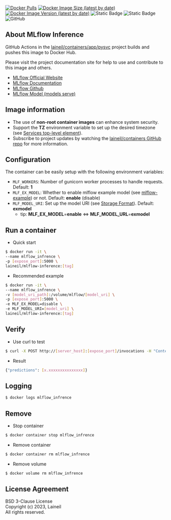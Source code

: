 [![Docker Pulls](https://img.shields.io/docker/pulls/laineil/mlflow-inference)](https://hub.docker.com/r/laineil/mlflow-inference) [![Docker Image Size (latest by date)](https://img.shields.io/docker/image-size/laineil/mlflow-inference?sort=date)](https://hub.docker.com/r/laineil/mlflow-inference/tags) [![Docker Image Version (latest by date)](https://img.shields.io/docker/v/laineil/mlflow-inference?sort=date)](https://hub.docker.com/r/laineil/mlflow-inference/tags) ![Static Badge](https://img.shields.io/badge/python-3.10%20%7C%203.11-blue) ![Static Badge](https://img.shields.io/badge/arch-x86__64%20%7C%20arm64%20%7C%20ppc64le-blue) ![GitHub](https://img.shields.io/github/license/laineil/containers)

## About MLflow Inference

GitHub Actions in the [laineil/containers/app/pysvc](https://github.com/laineil/containers/tree/main/app/pysvc) project builds and pushes this image to Docker Hub.

Please visit the project documentation site for help to use and contribute to this image and others.

- [MLflow Official Website](https://mlflow.org/)
- [MLflow Documentation](https://mlflow.org/docs/latest/index.html)
- [MLflow Github](https://github.com/mlflow/mlflow)
- [MLflow Model (models serve)](https://mlflow.org/docs/latest/models.html)

## Image information

- The use of **non-root container images** can enhance system security.
- Support the **TZ** environment variable to set up the desired timezone (see [Services top-level element](https://docs.docker.com/compose/compose-file/05-services/)).
- Subscribe to project updates by watching the [laineil/containers GitHub repo](https://github.com/laineil/containers) for more information.

## Configuration

The container can be easily setup with the following environment variables:

- `MLF_WORKERS`: Number of gunicorn worker processes to handle requests. Default: **1**
- `MLF_EX_MODEL`: Whether to enable mlflow example model (see [mlflow-example](https://github.com/mlflow/mlflow-example)) or not. Default: **enable** (disable)
- `MLF_MODEL_URI`: Set up the model URI (see [Storage Format](https://mlflow.org/docs/latest/models.html#storage-format)). Default: **exmodel**
  - tip: **MLF_EX_MODEL**=**enable** <=> **MLF_MODEL_URL**=**exmodel**

## Run a container

- Quick start

```bash
$ docker run -it \
--name mlflow_infrence \
-p [expose_port]:5000 \
laineil/mlflow-inference:[tag]
```

- Recommended example

```bash
$ docker run -it \
--name mlflow_infrence \
-v [model_uri_path]:/volume/mlflow/[model_uri] \
-p [expose_port]:5000 \
-e MLF_EX_MODEL=disable \
-e MLF_MODEL_URI=[model_uri] \
laineil/mlflow-inference:[tag]
```

## Verify

- Use curl to test

```bash
$ curl -X POST http://[server_host]:[expose_port]/invocations -H "Content-Type:application/json" -d '{"dataframe_split": {"columns":["fixed acidity", "volatile acidity", "citric acid", "residual sugar", "chlorides", "free sulfur dioxide", "total sulfur dioxide", "density", "pH", "sulphates", "alcohol"],"data":[[6.2, 0.66, 0.48, 1.2, 0.029, 29, 75, 0.98, 3.33, 0.39, 12.8]]}}'
```

- Result

```bash
{"predictions": [x.xxxxxxxxxxxxxxx]}
```

## Logging

```bash
$ docker logs mlflow_infrence
```

## Remove

- Stop container

```bash
$ docker container stop mlflow_infrence
```

- Remove container

```bash
$ docker container rm mlflow_infrence
```

- Remove volume

```bash
$ docker volume rm mlflow_infrence
```

## License Agreement

BSD 3-Clause License  
Copyright (c) 2023, Laineil  
All rights reserved.
